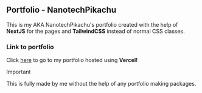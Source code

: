 ## Portfolio - NanotechPikachu 

This is my AKA NanotechPikachu's portfolio created with the help of **NextJS** for the pages and **TailwindCSS** instead of normal CSS classes.

### Link to portfolio

Click [here](https://nanotech-portfolio.vercel.app/) to go to my portfolio hosted using **Vercel!**
<br />
> [!IMPORTANT]
> This is fully made by me without the help of any portfolio making packages.
